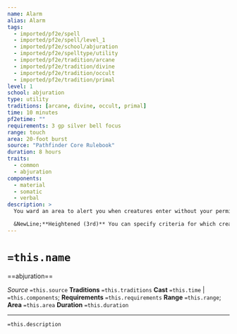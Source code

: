 ```yaml
---
name: Alarm
alias: Alarm
tags:
  - imported/pf2e/spell
  - imported/pf2e/spell/level_1
  - imported/pf2e/school/abjuration
  - imported/pf2e/spelltype/utility
  - imported/pf2e/tradition/arcane
  - imported/pf2e/tradition/divine
  - imported/pf2e/tradition/occult
  - imported/pf2e/tradition/primal
level: 1
school: abjuration
type: utility
traditions: [arcane, divine, occult, primal]
time: 10 minutes
pf2etime: ""
requirements: 3 gp silver bell focus
range: touch
area: 20-foot burst
source: "Pathfinder Core Rulebook"
duration: 8 hours
traits:
  - common
  - abjuration
components:
  - material
  - somatic
  - verbal
description: >
  You ward an area to alert you when creatures enter without your permission. When you cast alarm, select a password. Whenever a Small or larger corporeal creature enters the spell's area without speaking the password, alarm sends your choice of a mental alert (in which case the spell gains the mental trait) or an audible alarm with the sound and volume of a hand bell (in which case the spell gains the auditory trait). Either option automatically awakens you, and the bell allows each creature in the area to attempt a DC 15 Perception check to wake up. A creature aware of the alarm must succeed at a Stealth check against the spell's DC or trigger the spell when moving into the area.

  &NewLine;**Heightened (3rd)** You can specify criteria for which creatures sound the alarm spell-for instance, orcs or masked people.
---
```

# `=this.name`
==abjuration==

*Source* `=this.source`
**Traditions** `=this.traditions`
**Cast** `=this.time` | `=this.components`; **Requirements** `=this.requirements`
**Range** `=this.range`; **Area** `=this.area`
**Duration** `=this.duration`

***
`=this.description`